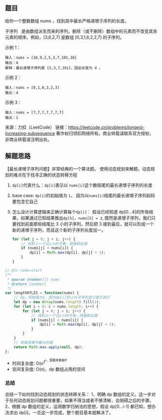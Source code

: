 ## 题目

给你一个整数数组 nums ，找到其中最长严格递增子序列的长度。

子序列   是由数组派生而来的序列，删除（或不删除）数组中的元素而不改变其余元素的顺序。例如，[3,6,2,7] 是数组 [0,3,1,6,2,2,7] 的子序列。

示例 1：

```
输入：nums = [10,9,2,5,3,7,101,18]
输出：4
解释：最长递增子序列是 [2,3,7,101]，因此长度为 4 。
```

示例 2：

```
输入：nums = [0,1,0,3,2,3]
输出：4
```

示例 3：

```
输入：nums = [7,7,7,7,7,7,7]
输出：1
```

来源：力扣（LeetCode）
链接：https://leetcode.cn/problems/longest-increasing-subsequence
著作权归领扣网络所有。商业转载请联系官方授权，非商业转载请注明出处。

## 解题思路

【最长递增子序列问题】非常经典的一个算法题。
使用动态规划来解题。动态规划的难点在于找寻正确的状态转移方程

1. `dp[i]`代表什么：`dp[i]`表示以 `nums[i]`这个数结尾的最长递增子序列的长度
2. base case: `dp[i]`的初始值为 `1`， 因为以`nums[i]`结尾的最长递增子序列起码要包含它自己
3. 怎么设计计算逻辑来正确计算每个`dp[i]`：
   假设已经知道 dp[0...4]的所有结果，如果通过已知结果推出`dp[5]`，`nums[5] = 3`, 既然是递增子序列，我们只要找到前面那些结尾比 3 小的子序列，然后把 3 接到最后，就可以形成一个新的递增子序列，而且这个新的子序列长度加一。

    ```js
    for (let j = 0; j < i; j++) {
        // 找到上一个比i小的子串，拼接到后面
        if (nums[j] < nums[i]) {
            dp[i] = Math.max(dp[i], dp[j] + 1);
        }
    }
    ```

```js
// @lc code=start
/**
 * @param {number[]} nums
 * @return {number}
 */
var lengthOfLIS = function(nums) {
    // dp，初始值为1，因为dp[i]的上升子序列至少是它自己
    let dp = new Array(nums.length).fill(1);
    for (let i = 0; i < nums.length; i++) {
        for (let j = 0; j < i; j++) {
            // 找到上一个比i小的子串，拼接到后面
            if (nums[j] < nums[i]) {
                dp[i] = Math.max(dp[i], dp[j] + 1);
            }
        }
    }
    // 获取结果中最大的值
    return Math.max.apply(null, dp);
};
```

-   时间复杂度: O(n<sup>2<sup>)，需要两重循环
-   空间复杂度: O(n)，dp 数组占用的空间

### 总结

总结一下如何找到动态规划的状态转移关系：
1、明确 dp 数组的定义。这一步对于任何动态规划问题都很重要，如果不得当或者不够清晰，会阻碍之后的步骤。
2、根据 dp 数组的定义，运用数学归纳法的思想，假设 dp[0...i-1] 都已知，想办法求出 dp[i]，一旦这一步完成，整个题目基本就解决了。
